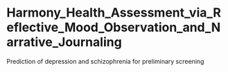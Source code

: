 # Harmony_Health_Assessment_via_Reflective_Mood_Observation_and_Narrative_Journaling
Prediction of depression and schizophrenia for preliminary screening
